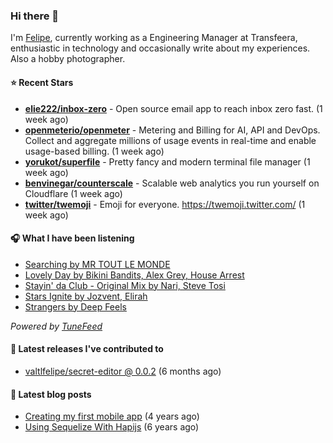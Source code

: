 ### Hi there 👋

I'm [Felipe](https://felipevm.com), currently working as a Engineering Manager at Transfeera, enthusiastic in technology and occasionally write about my experiences. Also a hobby photographer.

#### ⭐ Recent Stars
- **[elie222/inbox-zero](https://github.com/elie222/inbox-zero)** - Open source email app to reach inbox zero fast. (1 week ago)
- **[openmeterio/openmeter](https://github.com/openmeterio/openmeter)** - Metering and Billing for AI, API and DevOps. Collect and aggregate millions of usage events in real-time and enable usage-based billing. (1 week ago)
- **[yorukot/superfile](https://github.com/yorukot/superfile)** - Pretty fancy and modern terminal file manager (1 week ago)
- **[benvinegar/counterscale](https://github.com/benvinegar/counterscale)** - Scalable web analytics you run yourself on Cloudflare (1 week ago)
- **[twitter/twemoji](https://github.com/twitter/twemoji)** - Emoji for everyone. https://twemoji.twitter.com/ (1 week ago)

#### 🎧 What I have been listening
- [Searching by MR TOUT LE MONDE](https://open.spotify.com/track/2iwJ7fMxCZSYO46ZwKczjT)
- [Lovely Day by Bikini Bandits, Alex Grey, House Arrest](https://open.spotify.com/track/3X5D61fZAzuaGNGAsmDW4N)
- [Stayin&#39; da Club - Original Mix by Nari, Steve Tosi](https://open.spotify.com/track/5bJRsEafMabGD0AnTFHKMf)
- [Stars Ignite by Jozvent, Elirah](https://open.spotify.com/track/2dyrPMpYNx3nyd3Nv9et16)
- [Strangers by Deep Feels](https://open.spotify.com/track/2Vhf0cLNQCskVfsY1cLgnk)

_Powered by [TuneFeed](https://tunefeed.app?ref=valtlfelipe-gh-profile)_ 

#### 🚀 Latest releases I've contributed to


- [valtlfelipe/secret-editor @ 0.0.2](https://github.com/valtlfelipe/secret-editor/releases/tag/0.0.2) (6 months ago)

#### 📄 Latest blog posts
- [Creating my first mobile app](https://felipevm.com/posts/creating-my-first-mobile-app/) (4 years ago)
- [Using Sequelize With Hapijs](https://felipevm.com/posts/using-sequelize-with-hapijs/) (6 years ago)
